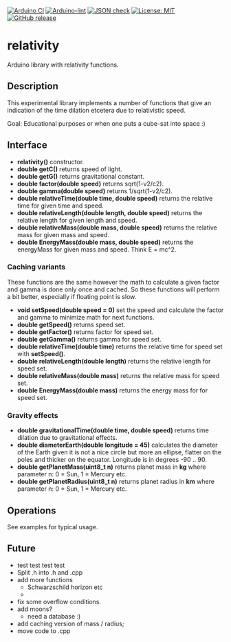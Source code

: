 
[![Arduino CI](https://github.com/RobTillaart/relativity/workflows/Arduino%20CI/badge.svg)](https://github.com/marketplace/actions/arduino_ci)
[![Arduino-lint](https://github.com/RobTillaart/relativity/actions/workflows/arduino-lint.yml/badge.svg)](https://github.com/RobTillaart/relativity/actions/workflows/arduino-lint.yml)
[![JSON check](https://github.com/RobTillaart/relativity/actions/workflows/jsoncheck.yml/badge.svg)](https://github.com/RobTillaart/relativity/actions/workflows/jsoncheck.yml)
[![License: MIT](https://img.shields.io/badge/license-MIT-green.svg)](https://github.com/RobTillaart/relativity/blob/master/LICENSE)
[![GitHub release](https://img.shields.io/github/release/RobTillaart/relativity.svg?maxAge=3600)](https://github.com/RobTillaart/relativity/releases)


# relativity

Arduino library with relativity functions.


## Description

This experimental library implements a number of functions that give an
indication of the time dilation etcetera due to relativistic speed.

Goal: Educational purposes or when one puts a cube-sat into space :)


## Interface

- **relativity()** constructor.
- **double getC()** returns speed of light.
- **double getG()** returns gravitational constant.
- **double factor(double speed)** returns sqrt(1-v2/c2).
- **double gamma(double speed)** returns 1/sqrt(1-v2/c2).
- **double relativeTime(double time, double speed)** returns the relative time for given time and speed.
- **double relativeLength(double length, double speed)** returns the relative length for given length and speed.
- **double relativeMass(double mass, double speed)** returns the relative mass for given mass and speed.
- **double EnergyMass(double mass, double speed)** returns the energyMass for given mass and speed. Think E = mc^2.


### Caching variants

These functions are the same however the math to calculate a given factor and gamma is done only once and cached. 
So these functions will perform a bit better, especially if floating point is slow.

- **void setSpeed(double speed = 0)** set the speed and calculate the factor and gamma to minimize math for next functions.
- **double getSpeed()** returns speed set.
- **double getFactor()** returns factor for speed set.
- **double getGamma()** returns gamma for speed set.
- **double relativeTime(double time)** returns the relative time for speed set with **setSpeed()**.
- **double relativeLength(double length)** returns the relative length for speed set.
- **double relativeMass(double mass)** returns the relative mass for speed set.
- **double EnergyMass(double mass)** returns the energy mass for for speed set.


### Gravity effects

- **double gravitationalTime(double time, double speed)** returns time dilation due to gravitational effects.
- **double diameterEarth(double longitude = 45)** calculates the diameter of the Earth given it is not a nice 
circle but more an ellipse, flatter on the poles and thicker on the equator.
Longitude is in degrees -90 .. 90.
- **double getPlanetMass(uint8_t n)** returns planet mass in **kg** 
where parameter n: 0 = Sun, 1 = Mercury etc.
- **double getPlanetRadius(uint8_t n)** returns planet radius in **km** 
where parameter n: 0 = Sun, 1 = Mercury etc.


## Operations

See examples for typical usage.


## Future

- test test test test
- Split .h into .h and .cpp
- add more functions
  - Schwarzschild horizon etc
  - 
- fix some overflow conditions.
- add moons?
  - need a database :)
- add caching version of mass / radius;
- move code to .cpp

